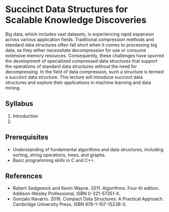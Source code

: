 # Succinct Data Structures for Scalable Knowledge Discoveries

Big data, which includes vast datasets, is experiencing rapid expansion across various application fields. Traditional compression methods and standard data structures often fall short when it comes to processing big data, as they either necessitate decompression for use or consume extensive memory resources. Consequently, these challenges have spurred the development of specialized compressed data structures that support the operations of standard data structures without the need for decompressing. In the field of data compression, such a structure is termed a succinct data structure. This lecture will introduce succinct data structures and explore their applications in machine learning and data mining.

## Syllabus
1. Introduction
2. 


## Prerequisites
- Understanding of fundamental algorithms and data structures, including sorting, string operations, trees, and graphs.
- Basic programming skills in C and C++.

## References
- Robert Sedgewick and Kevin Wayne. 2011. Algorithms. Four-th edition. Addison-Wesley Professional, ISBN 0-321-57351-X.
- Gonzalo Navarro. 2016. Compact Data Structures: A Practical Approach. Cambridge University Press, ISBN 978-1-107-15238-0.



  
